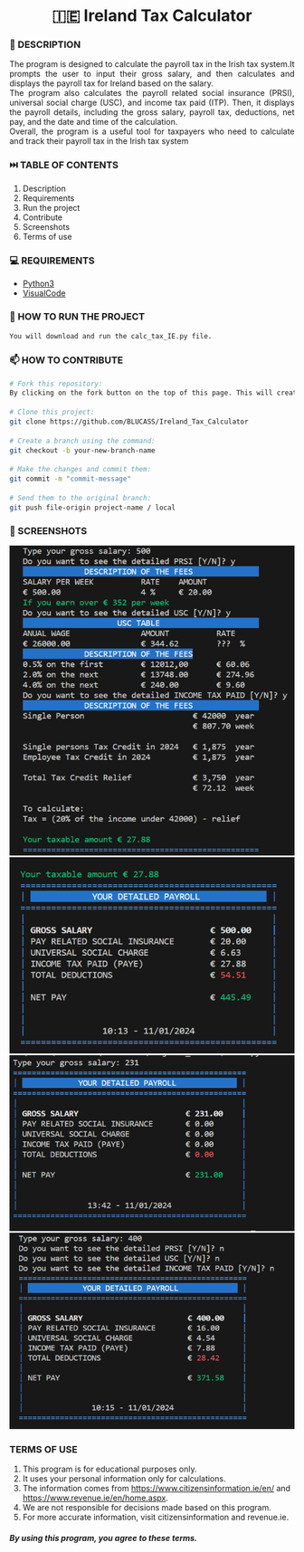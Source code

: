 <h1 align="center">🇮🇪 Ireland Tax Calculator</h1>

### 📝 DESCRIPTION

<p align="justify">The program is designed to calculate the payroll tax in the Irish tax system.It prompts the user to input their gross salary, and then calculates and displays the payroll tax for Ireland based on the salary.<br>The program also calculates the payroll related social insurance (PRSI), universal social charge (USC), and income tax paid (ITP). Then, it displays the payroll details, including the gross salary, payroll tax, deductions, net pay, and the date and time of the calculation.
<br>Overall, the program is a useful tool for taxpayers who need to calculate and track their payroll tax in the Irish tax system</p>


### ⏭️ TABLE OF CONTENTS
1. Description
2. Requirements
3. Run the project
4. Contribute
5. Screenshots
6. Terms of use

### 💻 REQUIREMENTS
- [Python3](https://docs.python.org/3/)
- [VisualCode](https://code.visualstudio.com/docs)


### 🚀 HOW TO RUN THE PROJECT
```bash
You will download and run the calc_tax_IE.py file.
```


### 📫 HOW TO CONTRIBUTE
```bash 
# Fork this repository:
By clicking on the fork button on the top of this page. This will create a copy of this repository in your account.

# Clone this project:
git clone https://github.com/BLUCASS/Ireland_Tax_Calculator

# Create a branch using the command:
git checkout -b your-new-branch-name

# Make the changes and commit them:
git commit -m "commit-message"

# Send them to the original branch:
git push file-origin project-name / local
```

### 📸 SCREENSHOTS
<img alt="input salary" src="tax1.PNG"><br>
<img alt="payroll" src="tax2.PNG"><br>
<img alt="detailed fees" src="tax3.PNG"><br>
<img alt="only the payroll" src="tax4.PNG">


### TERMS OF USE

1. This program is for educational purposes only.
2. It uses your personal information only for calculations.
3. The information comes from https://www.citizensinformation.ie/en/ and https://www.revenue.ie/en/home.aspx.
4. We are not responsible for decisions made based on this program.
5. For more accurate information, visit citizensinformation and revenue.ie.
##### By using this program, you agree to these terms.

